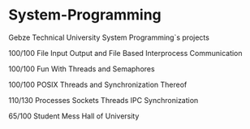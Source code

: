 # System-Programming

Gebze Technical University System Programming`s projects

100/100 File Input Output and File Based Interprocess Communication

100/100 Fun With Threads and Semaphores

100/100 POSIX Threads and Synchronization Thereof

110/130 Processes Sockets Threads IPC Synchronization

65/100 Student Mess Hall of University
